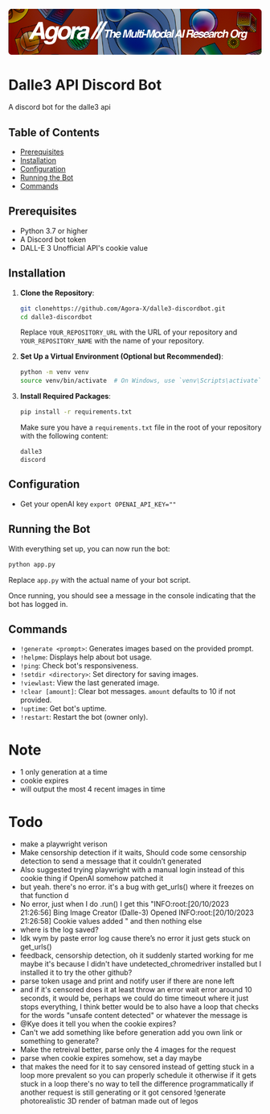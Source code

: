 [![Multi-Modality](agorabanner.png)](https://discord.gg/qUtxnK2NMf)

# Dalle3 API Discord Bot
A discord bot for the dalle3 api


## Table of Contents

- [Prerequisites](#prerequisites)
- [Installation](#installation)
- [Configuration](#configuration)
- [Running the Bot](#running-the-bot)
- [Commands](#commands)

## Prerequisites

- Python 3.7 or higher
- A Discord bot token
- DALL-E 3 Unofficial API's cookie value

## Installation

1. **Clone the Repository**:

   ```bash
   git clonehttps://github.com/Agora-X/dalle3-discordbot.git
   cd dalle3-discordbot
   ```

   Replace `YOUR_REPOSITORY_URL` with the URL of your repository and `YOUR_REPOSITORY_NAME` with the name of your repository.

2. **Set Up a Virtual Environment (Optional but Recommended)**:

   ```bash
   python -m venv venv
   source venv/bin/activate  # On Windows, use `venv\Scripts\activate`
   ```

3. **Install Required Packages**:

   ```bash
   pip install -r requirements.txt
   ```

   Make sure you have a `requirements.txt` file in the root of your repository with the following content:

   ```
   dalle3
   discord
   ```

## Configuration
- Get your openAI key
`export OPENAI_API_KEY=""`

## Running the Bot

With everything set up, you can now run the bot:

```bash
python app.py
```

Replace `app.py` with the actual name of your bot script.

Once running, you should see a message in the console indicating that the bot has logged in.

## Commands

- `!generate <prompt>`: Generates images based on the provided prompt.
- `!helpme`: Displays help about bot usage.
- `!ping`: Check bot's responsiveness.
- `!setdir <directory>`: Set directory for saving images.
- `!viewlast`: View the last generated image.
- `!clear [amount]`: Clear bot messages. `amount` defaults to 10 if not provided.
- `!uptime`: Get bot's uptime.
- `!restart`: Restart the bot (owner only).


# Note
- 1 only generation at a time
- cookie expires
- will output the most 4 recent images in time


# Todo
- make a playwright verison
- Make censorship detection if it waits, Should code some censorship detection to send a message that it couldn’t generated
- Also suggested trying playwright with a manual login instead of this cookie thing if OpenAI somehow patched it
- but yeah. there's no error. it's a bug with get_urls() where it freezes on that function 
d
- No error, just when I do .run() I get this "INFO:root:[20/10/2023 21:26:56] Bing Image Creator (Dalle-3) Opened
INFO:root:[20/10/2023 21:26:58] Cookie values added " and then nothing else 
- where is the log saved?
- Idk wym by paste error log cause there’s no error it just gets stuck on get_urls()
- feedback, censorship detection, 
oh it suddenly started working for me
maybe it's because I didn't have undetected_chromedriver installed
but I installed it to try the other github?
- parse token usage and print and notify user if there are none left
- and if it's censored does it at least throw an error wait error around 10 seconds, it would be, perhaps we could do time timeout where it just stops everything, I think better would be to also have a loop that checks for the words "unsafe content detected" or whatever the message is
- @Kye does it tell you when the cookie expires?
- Can't we add something like before generation add you own link or something to generate?
- Make the retreival better, parse only the 4 images for the request
- parse when cookie expires somehow, set a day maybe
- that makes the need for it to say censored instead of getting stuck in a loop more prevalent
so you can properly schedule it
otherwise if it gets stuck in a loop there's no way to tell the difference programmatically if another request is still generating or it got censored
!generate photorealistic 3D render of batman made out of legos